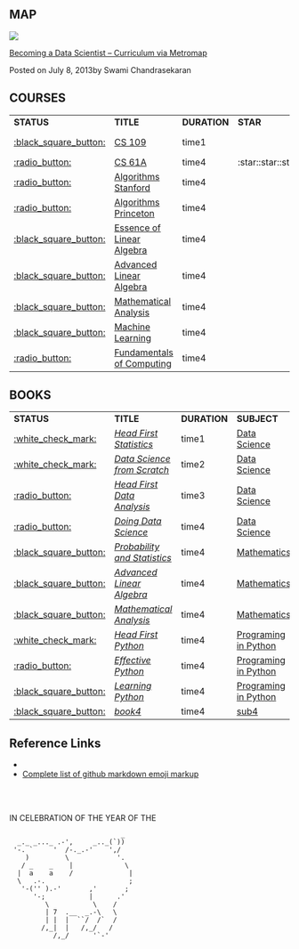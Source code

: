 
MAP
------

![](http://nirvacana.com/thoughts/wp-content/uploads/2018/01/RoadToDataScientist1.png)

[Becoming a Data Scientist – Curriculum via Metromap](http://nirvacana.com/thoughts/2013/07/08/becoming-a-data-scientist/)

Posted on July 8, 2013by Swami Chandrasekaran

COURSES
------

<table>
<tr>
    <td><b>STATUS</b></td>
    <td><b>TITLE</b></td>
    <td><b>DURATION</b></td>
    <td><b>STAR</b></td>
    <td><b>SUBJECT</b></td>
</tr>

<tr>
    <td><a href="">:black_square_button:</a></td>
    <td><a href="http://cs109.github.io/2015/">CS 109</a></td>
    <td>time1</td>
    <td></td>
    <td rowspan="1"><a href="">Data Science</a></td>
</tr>

<tr>
    <td><a href="">:radio_button:</a></td>
    <td><a href="https://inst.eecs.berkeley.edu/~cs61a/fa18/">CS 61A</a></td>
    <td>time4</td>
    <td>:star::star::star::star:</td>
    <td rowspan="3"><a href="">Data Structure & Algorithms</a></td>
</tr>
<tr>
    <td><a href="">:radio_button:</a></td>
    <td><a href="https://www.coursera.org/specializations/algorithms">Algorithms Stanford</a></td>
    <td>time4</td>
    <td></td>
</tr>
<tr>
    <td><a href="">:radio_button:</a></td>
    <td><a href="https://www.coursera.org/learn/algorithms-part1">Algorithms Princeton</a></td>
    <td>time4</td>
    <td></td>
</tr>

<tr>
    <td><a href="">:black_square_button:</a></td>
    <td><a href="https://www.youtube.com/watch?v=fNk_zzaMoSs&list=PLZHQObOWTQDPD3MizzM2xVFitgF8hE_ab">Essence of Linear Algebra</a></td>
    <td>time4</td>
    <td></td>
    <td rowspan="3"><a href="">Mathematics</a></td>
</tr>
<tr>
    <td><a href="">:black_square_button:</a></td>
    <td><a href="https://www.bilibili.com/video/av22633208?from=search&seid=16250201535838563323">Advanced Linear Algebra</a></td>
    <td>time4</td>
    <td></td>
</tr>
<tr>
    <td><a href="">:black_square_button:</a></td>
    <td><a href="https://www.bilibili.com/video/av18844091/?p=92">Mathematical Analysis</a></td>
    <td>time4</td>
    <td></td>
</tr>

<tr>
    <td><a href="">:black_square_button:</a></td>
    <td><a href="https://www.coursera.org/learn/machine-learning">Machine Learning</a></td>
    <td>time4</td>
    <td></td>
    <td rowspan="1"><a href="">Machine Learning</a></td>
</tr>

<tr>
    <td><a href="">:radio_button:</a></td>
    <td><a href="https://www.coursera.org/specializations/computer-fundamentals">Fundamentals of Computing</a></td>
    <td>time4</td>
    <td></td>
    <td rowspan="1"><a href="">Programing in Python</a></td>
</tr>

</table>


BOOKS
------

<table>
<tr>
    <td><b>STATUS</b></td>
    <td><b>TITLE</b></td>
    <td><b>DURATION</b></td>
    <td><b>SUBJECT</b></td>
    <td><b>STAR</b></td>
</tr>

<tr>
    <td><a href="">:white_check_mark:</a></td>
    <td><a href="https://book.douban.com/subject/7056708/"><i>Head First Statistics</i></a></td>
    <td>time1</td>
    <td><a href="">Data Science</a></td>
    <td>:star::star::star:</td>
</tr>
<tr>
    <td><a href="">:white_check_mark:</a></td>
    <td><a href="https://book.douban.com/subject/26741078/"><i>Data Science from Scratch</i></a></td>
    <td>time2</td>
    <td><a href="">Data Science</a></td>
    <td>:star::star::star:</td>
</tr>
<tr>
    <td><a href="">:radio_button:</a></td>
    <td><a href="https://book.douban.com/subject/5257905/"><i>Head First Data Analysis</i></a></td>
    <td>time3</td>
    <td><a href="">Data Science</a></td>
    <td></td>
</tr>
<tr>
    <td><a href="">:radio_button:</a></td>
    <td><a href="https://book.douban.com/subject/26320485/"><i>Doing Data Science</i></a></td>
    <td>time4</td>
    <td><a href="">Data Science</a></td>
    <td></td>
</tr>
<tr>
    <td><a href="">:black_square_button:</a></td>
    <td><a href="https://book.douban.com/subject/2201479/"><i>Probability and Statistics</i></a></td>
    <td>time4</td>
    <td><a href="">Mathematics</a></td>
    <td></td>
</tr>
<tr>
    <td><a href="">:black_square_button:</a></td>
    <td><a href="https://book.douban.com/subject/4839187/"><i>Advanced Linear Algebra</i></a></td>
    <td>time4</td>
    <td><a href="">Mathematics</a></td>
    <td></td>
</tr>
<tr>
    <td><a href="">:black_square_button:</a></td>
    <td><a href="https://book.douban.com/subject/1165179/"><i>Mathematical Analysis</i></a></td>
    <td>time4</td>
    <td><a href="">Mathematics</a></td>
    <td></td>
</tr>
<tr>
    <td><a href="">:white_check_mark:</a></td>
    <td><a href="https://book.douban.com/subject/10561367/"><i>Head First Python</i></a></td>
    <td>time4</td>
    <td><a href="">Programing in Python</a></td>
    <td>:star::star::star:</td>
</tr>
<tr>
    <td><a href="">:radio_button:</a></td>
    <td><a href="https://book.douban.com/subject/26709315/"><i>Effective Python</i></a></td>
    <td>time4</td>
    <td><a href="">Programing in Python</a></td>
    <td></td>
</tr>
<tr>
    <td><a href="">:black_square_button:</a></td>
    <td><a href="https://book.douban.com/subject/6049132/"><i>Learning Python</i></a></td>
    <td>time4</td>
    <td><a href="">Programing in Python</a></td>
    <td></td>
</tr>
<tr>
    <td><a href="">:black_square_button:</a></td>
    <td><a href=""><i>book4</i></a></td>
    <td>time4</td>
    <td><a href="">sub4</a></td>
    <td></td>
</tr>
</table>


Reference Links
------

* []()
* [Complete list of github markdown emoji markup](https://gist.github.com/rxaviers/7360908)

<br></br>

IN CELEBRATION OF THE YEAR OF THE

                                _
      _._ _..._ .-',     _.._(`))
     '-. `     '  /-._.-'    ',/
        )         \            '.
       / _    _    |             \
      |  a    a    /              |
      \   .-.                     ;  
       '-('' ).-'       ,'       ;
          '-;           |      .'
             \           \    /
             | 7  .__  _.-\   \
             | |  |  ``/  /`  /
            /,_|  |   /,_/   /
               /,_/      '`-'
